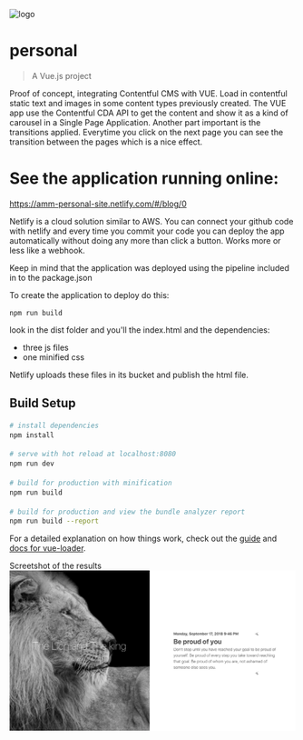 ![logo](https://images.ctfassets.net/8dqvb2hip5sk/2a8eOZEF4IMg82om0660Se/9a5f151e70d646d573dfaad6c3d3aa85/Slice_1.png)


# personal

> A Vue.js project

Proof of concept, integrating Contentful CMS with VUE. 
Load in contentful static text and images in some content types previously created. 
The VUE app use the Contentful CDA API to get the content and show it as a kind of carousel in a Single Page Application.
Another part important is the transitions applied. Everytime you click on the next page you can see the transition 
between the pages which is a nice effect.
 
# See the application running online: 
https://amm-personal-site.netlify.com/#/blog/0

Netlify is a cloud solution similar to AWS. You can connect your github code with netlify and every time you commit your code you can deploy the app automatically
without doing any more than click a button. Works more or less like a webhook.

Keep in mind that the application was deployed using the pipeline included in to the package.json

To create the application to deploy do this:
```npm
npm run build
``` 
look in the dist folder and you'll the index.html and the dependencies:
- three js files
- one minified css

Netlify uploads these files in its bucket and publish the html file.


## Build Setup

``` bash
# install dependencies
npm install

# serve with hot reload at localhost:8080
npm run dev

# build for production with minification
npm run build

# build for production and view the bundle analyzer report
npm run build --report
```

For a detailed explanation on how things work, check out the [guide](http://vuejs-templates.github.io/webpack/) and [docs for vue-loader](http://vuejs.github.io/vue-loader).

Screetshot of the results
![theLionAndTheKing](https://raw.githubusercontent.com/amartinm7/personal/master/theLionAndTheKing.png)
